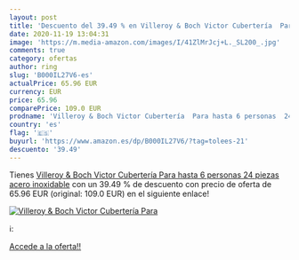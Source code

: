 ```yaml
---
layout: post
title: 'Descuento del 39.49 % en Villeroy & Boch Victor Cubertería  Para '
date: 2020-11-19 13:04:31
image: 'https://m.media-amazon.com/images/I/41ZlMrJcj+L._SL200_.jpg'
comments: true
category: ofertas
author: ring
slug: 'B000IL27V6-es'
actualPrice: 65.96 EUR
currency: EUR
price: 65.96
comparePrice: 109.0 EUR
prodname: 'Villeroy & Boch Victor Cubertería  Para hasta 6 personas  24 piezas  acero inoxidable'
country: 'es'
flag: '🇪🇸'
buyurl: 'https://www.amazon.es/dp/B000IL27V6/?tag=tolees-21'
descuento: '39.49'
---
```


Tienes [Villeroy & Boch Victor Cubertería  Para hasta 6 personas  24 piezas  acero inoxidable](https://www.amazon.es/dp/B000IL27V6/?tag=tolees-21) con un 39.49 % de descuento con precio de oferta de 65.96 EUR (original: 109.0 EUR) en el siguiente enlace!

[![Villeroy & Boch Victor Cubertería  Para ](https://m.media-amazon.com/images/I/41ZlMrJcj+L._SL200_.jpg)](https://www.amazon.es/dp/B000IL27V6/?tag=tolees-21)

ℹ️:


[Accede a la oferta!!](https://www.amazon.es/dp/B000IL27V6/?tag=tolees-21)
